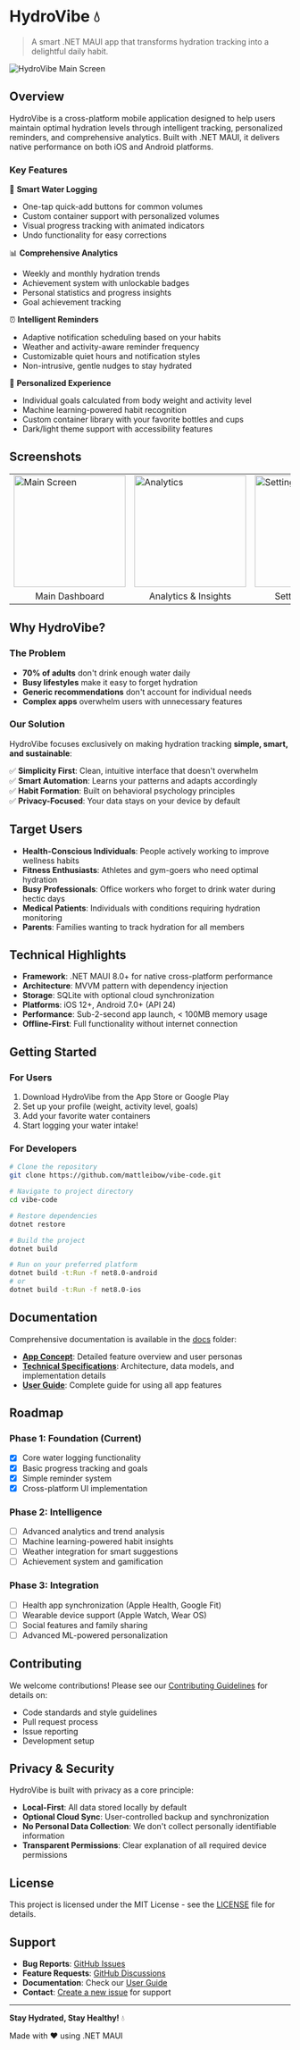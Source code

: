 # HydroVibe 💧

> A smart .NET MAUI app that transforms hydration tracking into a delightful daily habit.

![HydroVibe Main Screen](docs/assets/main-screen-mockup.png)

## Overview

HydroVibe is a cross-platform mobile application designed to help users maintain optimal hydration levels through intelligent tracking, personalized reminders, and comprehensive analytics. Built with .NET MAUI, it delivers native performance on both iOS and Android platforms.

### Key Features

🚰 **Smart Water Logging**
- One-tap quick-add buttons for common volumes
- Custom container support with personalized volumes
- Visual progress tracking with animated indicators
- Undo functionality for easy corrections

📊 **Comprehensive Analytics** 
- Weekly and monthly hydration trends
- Achievement system with unlockable badges
- Personal statistics and progress insights
- Goal achievement tracking

⏰ **Intelligent Reminders**
- Adaptive notification scheduling based on your habits
- Weather and activity-aware reminder frequency
- Customizable quiet hours and notification styles
- Non-intrusive, gentle nudges to stay hydrated

🎯 **Personalized Experience**
- Individual goals calculated from body weight and activity level
- Machine learning-powered habit recognition
- Custom container library with your favorite bottles and cups
- Dark/light theme support with accessibility features

## Screenshots

<table>
<tr>
<td><img src="docs/assets/main-screen-mockup.png" width="200" alt="Main Screen"/></td>
<td><img src="docs/assets/analytics-screen-mockup.png" width="200" alt="Analytics"/></td>
<td><img src="docs/assets/settings-screen-mockup.png" width="200" alt="Settings"/></td>
</tr>
<tr>
<td align="center">Main Dashboard</td>
<td align="center">Analytics & Insights</td>
<td align="center">Settings & Profile</td>
</tr>
</table>

## Why HydroVibe?

### The Problem
- **70% of adults** don't drink enough water daily
- **Busy lifestyles** make it easy to forget hydration
- **Generic recommendations** don't account for individual needs
- **Complex apps** overwhelm users with unnecessary features

### Our Solution
HydroVibe focuses exclusively on making hydration tracking **simple, smart, and sustainable**:

✅ **Simplicity First**: Clean, intuitive interface that doesn't overwhelm  
✅ **Smart Automation**: Learns your patterns and adapts accordingly  
✅ **Habit Formation**: Built on behavioral psychology principles  
✅ **Privacy-Focused**: Your data stays on your device by default  

## Target Users

- **Health-Conscious Individuals**: People actively working to improve wellness habits
- **Fitness Enthusiasts**: Athletes and gym-goers who need optimal hydration
- **Busy Professionals**: Office workers who forget to drink water during hectic days
- **Medical Patients**: Individuals with conditions requiring hydration monitoring
- **Parents**: Families wanting to track hydration for all members

## Technical Highlights

- **Framework**: .NET MAUI 8.0+ for native cross-platform performance
- **Architecture**: MVVM pattern with dependency injection
- **Storage**: SQLite with optional cloud synchronization
- **Platforms**: iOS 12+, Android 7.0+ (API 24)
- **Performance**: Sub-2-second app launch, < 100MB memory usage
- **Offline-First**: Full functionality without internet connection

## Getting Started

### For Users
1. Download HydroVibe from the App Store or Google Play
2. Set up your profile (weight, activity level, goals)
3. Add your favorite water containers
4. Start logging your water intake!

### For Developers
```bash
# Clone the repository
git clone https://github.com/mattleibow/vibe-code.git

# Navigate to project directory
cd vibe-code

# Restore dependencies
dotnet restore

# Build the project
dotnet build

# Run on your preferred platform
dotnet build -t:Run -f net8.0-android
# or
dotnet build -t:Run -f net8.0-ios
```

## Documentation

Comprehensive documentation is available in the [docs](./docs/) folder:

- **[App Concept](./docs/app-concept.md)**: Detailed feature overview and user personas
- **[Technical Specifications](./docs/technical-specs.md)**: Architecture, data models, and implementation details  
- **[User Guide](./docs/user-guide.md)**: Complete guide for using all app features

## Roadmap

### Phase 1: Foundation (Current)
- [x] Core water logging functionality
- [x] Basic progress tracking and goals
- [x] Simple reminder system
- [x] Cross-platform UI implementation

### Phase 2: Intelligence
- [ ] Advanced analytics and trend analysis
- [ ] Machine learning-powered habit insights
- [ ] Weather integration for smart suggestions
- [ ] Achievement system and gamification

### Phase 3: Integration
- [ ] Health app synchronization (Apple Health, Google Fit)
- [ ] Wearable device support (Apple Watch, Wear OS)
- [ ] Social features and family sharing
- [ ] Advanced ML-powered personalization

## Contributing

We welcome contributions! Please see our [Contributing Guidelines](CONTRIBUTING.md) for details on:

- Code standards and style guidelines
- Pull request process
- Issue reporting
- Development setup

## Privacy & Security

HydroVibe is built with privacy as a core principle:

- **Local-First**: All data stored locally by default
- **Optional Cloud Sync**: User-controlled backup and synchronization
- **No Personal Data Collection**: We don't collect personally identifiable information
- **Transparent Permissions**: Clear explanation of all required device permissions

## License

This project is licensed under the MIT License - see the [LICENSE](LICENSE) file for details.

## Support

- **Bug Reports**: [GitHub Issues](https://github.com/mattleibow/vibe-code/issues)
- **Feature Requests**: [GitHub Discussions](https://github.com/mattleibow/vibe-code/discussions)
- **Documentation**: Check our [User Guide](./docs/user-guide.md)
- **Contact**: [Create a new issue](https://github.com/mattleibow/vibe-code/issues/new) for support

---

**Stay Hydrated, Stay Healthy!** 💧

Made with ❤️ using .NET MAUI